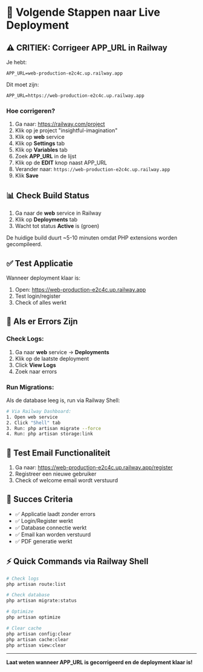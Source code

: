 # 🚀 Volgende Stappen naar Live Deployment

## ⚠️ CRITIEK: Corrigeer APP_URL in Railway

Je hebt:
```
APP_URL=web-production-e2c4c.up.railway.app
```

Dit moet zijn:
```
APP_URL=https://web-production-e2c4c.up.railway.app
```

### Hoe corrigeren?

1. Ga naar: https://railway.com/project
2. Klik op je project "insightful-imagination"
3. Klik op **web** service
4. Klik op **Settings** tab
5. Klik op **Variables** tab
6. Zoek **APP_URL** in de lijst
7. Klik op de **EDIT** knop naast APP_URL
8. Verander naar: `https://web-production-e2c4c.up.railway.app`
9. Klik **Save**

## 📊 Check Build Status

1. Ga naar de **web** service in Railway
2. Klik op **Deployments** tab
3. Wacht tot status **Active** is (groen)

De huidige build duurt ~5-10 minuten omdat PHP extensions worden gecompileerd.

## ✅ Test Applicatie

Wanneer deployment klaar is:

1. Open: https://web-production-e2c4c.up.railway.app
2. Test login/register
3. Check of alles werkt

## 🔧 Als er Errors Zijn

### Check Logs:
1. Ga naar **web** service → **Deployments**
2. Klik op de laatste deployment
3. Click **View Logs**
4. Zoek naar errors

### Run Migrations:
Als de database leeg is, run via Railway Shell:

```bash
# Via Railway Dashboard:
1. Open web service
2. Click "Shell" tab
3. Run: php artisan migrate --force
4. Run: php artisan storage:link
```

## 📧 Test Email Functionaliteit

1. Ga naar: https://web-production-e2c4c.up.railway.app/register
2. Registreer een nieuwe gebruiker
3. Check of welcome email wordt verstuurd

## 🎯 Succes Criteria

- ✅ Applicatie laadt zonder errors
- ✅ Login/Register werkt
- ✅ Database connectie werkt
- ✅ Email kan worden verstuurd
- ✅ PDF generatie werkt

## ⚡ Quick Commands via Railway Shell

```bash
# Check logs
php artisan route:list

# Check database
php artisan migrate:status

# Optimize
php artisan optimize

# Clear cache
php artisan config:clear
php artisan cache:clear
php artisan view:clear
```

---
**Laat weten wanneer APP_URL is gecorrigeerd en de deployment klaar is!**

